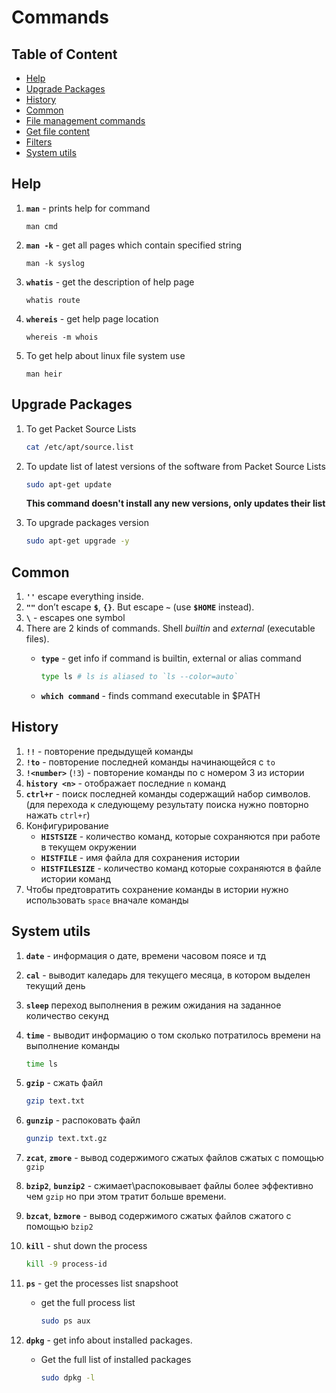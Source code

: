 # Commands

## Table of Content

- [Help](#help)
- [Upgrade Packages](#upgrade-packages)
- [History](#history)
- [Common](#common)
- [File management commands](#file-management-commands)
- [Get file content](#get-file-content)
- [Filters](#filters)
- [System utils](#system-utils)

## Help

1. **`man`** - prints help for command

    ```
    man cmd
    ```
1. **`man -k`** - get all pages which contain specified string
    ```
    man -k syslog
    ```
1. **`whatis`** - get the description of help page
    ```
    whatis route
    ```
1. **`whereis`** - get help page location
    ```
    whereis -m whois
    ```
1. To get help about linux file system use
    ```
    man heir
    ```

## Upgrade Packages

1. To get Packet Source Lists
    ```bash
    cat /etc/apt/source.list
    ```

1. To update list of latest versions of the software from Packet Source Lists
    ```bash
    sudo apt-get update
    ```

    **This command doesn't install any new versions, only updates their list**

1. To upgrade packages version
    ```bash
    sudo apt-get upgrade -y
    ```

## Common
1. **`''`** escape everything inside.
1. **`""`** don’t escape **`$`**, **`{}`**. But escape **`~`** (use **`$HOME`** instead).
1. **`\`** - escapes one symbol
1. There are 2 kinds of commands. Shell _builtin_ and _external_ (executable files).
    * **`type`** - get info if command is builtin, external or alias command

        ```bash
        type ls # ls is aliased to `ls --color=auto`
        ```

    * **`which command`** - finds command executable in $PATH

## History
1. **`!!`** - повторение предыдущей команды
1. **`!to`** - повторение последней команды начинающейся с `to`
1. **`!<number>`** (`!3`) - повторение команды по с номером 3 из истории
1. **`history <n>`** - отображает последние `n` команд
1. **`ctrl+r`** - поиск последней команды содержащий набор символов. (для перехода к следующему результату поиска нужно повторно нажать `ctrl+r`)
1. Конфигурирование
    * **`HISTSIZE`** - количество команд, которые сохраняются при работе в текущем окружении
    * **`HISTFILE`** - имя файла для сохранения истории
    * **`HISTFILESIZE`** - количество команд которые сохраняются в файле истории команд
1. Чтобы предтовратить сохранение команды в истории нужно использовать `space` вначале команды

## System utils
1. **`date`** - информация о дате, времени часовом поясе и тд
1. **`cal`** - выводит каледарь для текущего месяца, в котором выделен текущий день
1. **`sleep`** переход выполнения в режим ожидания на заданное количество секунд
1. **`time`** - выводит информацию о том сколько потратилось времени на выполнение команды
    ```bash
    time ls
    ```
1. **`gzip`** - сжать файл
    ```bash
    gzip text.txt
    ```

1. **`gunzip`** - распоковать файл
    ```bash
    gunzip text.txt.gz
    ```
1. **`zcat`**, **`zmore`** - вывод содержимого сжатых файлов сжатых с помощью `gzip`
1. **`bzip2`**, **`bunzip2`** - сжимает\распоковывает файлы более эффективно чем `gzip` но при этом тратит больше времени.
1. **`bzcat`**, **`bzmore`** - вывод содержимого сжатых файлов сжатого с помощью `bzip2`
1. **`kill`** - shut down the process

    ```bash
    kill -9 process-id
    ```

1. **`ps`** - get the processes list snapshoot

    * get the full process list
        ```bash
        sudo ps aux
        ```

1. **`dpkg`** - get info about installed packages.

    * Get the full list of installed packages
        ```bash
        sudo dpkg -l
        ```
